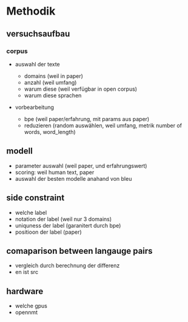 # Methodik
## versuchsaufbau
### corpus
- auswahl der texte
	- domains (weil in paper)
	- anzahl (weil umfang)
	- warum diese (weil verfügbar in open corpus)
	- warum diese sprachen

- vorbearbeitung
	- bpe (weil paper/erfahrung, mit params aus paper)
	- reduzieren (random auswählen, weil umfang, metrik number of words, word_length)
	
## modell
- parameter auswahl (weil paper, und erfahrungswert)
- scoring: weil human text, paper
- auswahl der besten modelle anahand von bleu

## side constraint
- welche label
- notation der label (weil nur 3 domains)
- uniquness der label (garanitert durch bpe)
- positioon der label (paper)

## comaparison between langauge pairs
- vergleich durch berechnung der differenz
- en ist src

## hardware
- welche gpus
- opennmt
